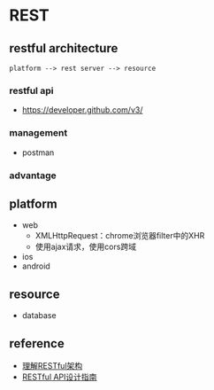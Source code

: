 # REST

## restful architecture 

```
platform --> rest server --> resource
```

### restful api

- https://developer.github.com/v3/

### management

- postman

### advantage

## platform

- web
  - XMLHttpRequest：chrome浏览器filter中的XHR
  - 使用ajax请求，使用cors跨域
- ios
- android

## resource

- database

## reference

- [理解RESTful架构](http://www.ruanyifeng.com/blog/2011/09/restful)
- [RESTful API设计指南](http://www.ruanyifeng.com/blog/2014/05/restful_api.html)